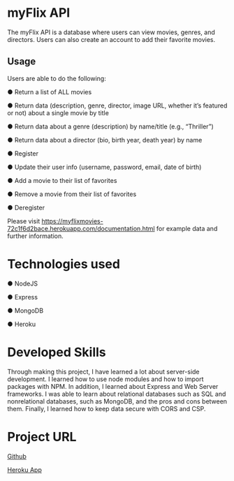 # myFlix API

The myFlix API is a database where users can view movies, genres, and directors. Users can also create an account to add their favorite movies.

## Usage

Users are able to do the following: 

● Return a list of ALL movies 

● Return data (description, genre, director, image URL, whether it’s featured or not) about a single movie by title

● Return data about a genre (description) by name/title (e.g., “Thriller”)

● Return data about a director (bio, birth year, death year) by name

● Register

● Update their user info (username, password, email, date of birth)

● Add a movie to their list of favorites

● Remove a movie from their list of favorites

● Deregister

Please visit https://myflixmovies-72c1f6d2bace.herokuapp.com/documentation.html for example data and further information.

# Technologies used
● NodeJS

● Express

● MongoDB

● Heroku

# Developed Skills
Through making this project, I have learned a lot about server-side development. I learned how to use node modules and how to import packages with NPM. In addition, I learned about Express and Web Server frameworks. I was able to learn about relational databases such as SQL and nonrelational databases, such as MongoDB, and the pros and cons between them. Finally, I learned how to keep data secure with CORS and CSP.

# Project URL
[Github](https://github.com/campbellgarth/myFlix)

[Heroku App](https://myflixmovies-72c1f6d2bace.herokuapp.com/documentation.html)